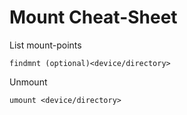 # Mount Cheat-Sheet
List mount-points
```
findmnt (optional)<device/directory>
```

Unmount
```
umount <device/directory>
```

